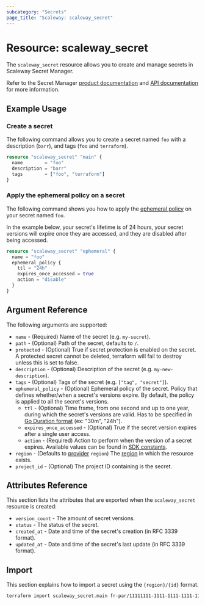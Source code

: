 ```yaml
---
subcategory: "Secrets"
page_title: "Scaleway: scaleway_secret"
---
```


# Resource: scaleway_secret

The `scaleway_secret` resource allows you to create and manage secrets in Scaleway Secret Manager.

Refer to the Secret Manager [product documentation](https://www.scaleway.com/en/docs/identity-and-access-management/secret-manager/) and [API documentation](https://www.scaleway.com/en/developers/api/secret-manager/) for more information.

## Example Usage

### Create a secret

The following command allows you to create a secret named `foo` with a description (`barr`), and tags (`foo` and `terraform`).

```terraform
resource "scaleway_secret" "main" {
  name        = "foo"
  description = "barr"
  tags        = ["foo", "terraform"]
}
```

### Apply the ephemeral policy on a secret

The following command shows you how to apply the [ephemeral policy](https://www.scaleway.com/en/docs/identity-and-access-management/secret-manager/concepts/#ephemeral-policy) on your secret named `foo`.

In the example below, your secret's lifetime is of 24 hours, your secret versions will expire once they are accessed, and they are disabled after being accessed.

```terraform
resource "scaleway_secret" "ephemeral" {
  name = "foo"
  ephemeral_policy {
    ttl = "24h"
    expires_once_accessed = true
    action = "disable"
  }
}
```

## Argument Reference

The following arguments are supported:

- `name` - (Required) Name of the secret (e.g. `my-secret`).
- `path` - (Optional) Path of the secret, defaults to `/`.
- `protected` - (Optional) True if secret protection is enabled on the secret. A protected secret cannot be deleted, terraform will fail to destroy unless this is set to false.
- `description` - (Optional) Description of the secret (e.g. `my-new-description`).
- `tags` - (Optional) Tags of the secret (e.g. `["tag", "secret"]`).
- `ephemeral_policy` - (Optional) Ephemeral policy of the secret. Policy that defines whether/when a secret's versions expire. By default, the policy is applied to all the secret's versions.
    - `ttl` - (Optional) Time frame, from one second and up to one year, during which the secret's versions are valid. Has to be specified in [Go Duration format](https://pkg.go.dev/time#ParseDuration) (ex: "30m", "24h").
    - `expires_once_accessed` - (Optional) True if the secret version expires after a single user access.
    - `action` - (Required) Action to perform when the version of a secret expires. Available values can be found in [SDK constants](https://pkg.go.dev/github.com/scaleway/scaleway-sdk-go@master/api/secret/v1beta1#pkg-constants).
- `region` - (Defaults to [provider](../index.md#region) `region`) The [region](../guides/regions_and_zones.md#regions)
  in which the resource exists.
- `project_id` - (Optional) The project ID containing is the secret.

## Attributes Reference

This section lists the attributes that are exported when the `scaleway_secret` resource is created:

- `version_count` - The amount of secret versions.
- `status` - The status of the secret.
- `created_at` - Date and time of the secret's creation (in RFC 3339 format).
- `updated_at` - Date and time of the secret's last update (in RFC 3339 format).

## Import

This section explains how to import a secret using the `{region}/{id}` format.

```bash
terraform import scaleway_secret.main fr-par/11111111-1111-1111-1111-111111111111
```

